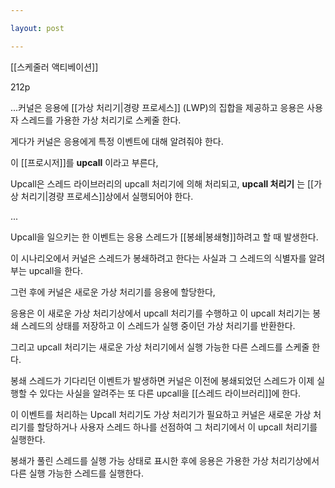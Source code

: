 ```yaml
---

layout: post

---
```


[[스케줄러 액티베이션]]

212p



...커널은 응용에 [[가상 처리기|경량 프로세스]] (LWP)의 집합을 제공하고 응용은 사용자 스레드를 가용한 가상 처리기로 스케줄 한다.

게다가 커널은 응용에게 특정 이벤트에 대해 알려줘야 한다.

이 [[프로시저]]를 **upcall** 이라고 부른다,

Upcall은 스레드 라이브러리의 upcall 처리기에 의해 처리되고, **upcall 처리기** 는 [[가상 처리기|경량 프로세스]]상에서 실행되어야 한다.

...

Upcall을 일으키는 한 이벤트는 응용 스레드가 [[봉쇄|봉쇄형]]하려고 할 때 발생한다.

이 시나리오에서 커널은 스레드가 봉쇄하려고 한다는 사실과 그 스레드의 식별자를 알려 부는 upcall을 한다.

그런 후에 커널은 새로운 가상 처리기를 응용에 할당한다,

응용은 이 새로운 가상 처리기상에서 upcall 처리기를 수행하고 이 upcall 처리기는 봉쇄 스레드의 상태를 저장하고 이 스레드가 실행 중이던 가상 처리기를 반환한다.

그리고 upcall 처리기는 새로운 가상 처리기에서 실행 가능한 다른 스레드를 스케줄 한다.

봉쇄 스레드가 기다리던 이벤트가 발생하면 커널은 이전에 봉쇄되었던 스레드가 이제 실행할 수 있다는 사실을 알려주는 또 다른 upcall을 [[스레드 라이브러리]]에 한다.

이 이벤트를 처리하는 Upcall 처리기도 가상 처리기가 필요하고 커널은 새로운 가상 처리기를 할당하거나 사용자 스레드 하나를 선점하여 그 처리기에서 이 upcall 처리기를 실행한다.

봉쇄가 풀린 스레드를 실행 가능 상태로 표시한 후에 응용은 가용한 가상 처리기상에서 다른 실행 가능한 스레드를 실행한다.